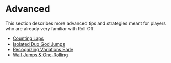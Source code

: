 # Advanced

This section describes more advanced tips and strategies meant for players who are already very familiar with Roll Off.

* [Counting Laps](counting-laps.md)
* [Isolated Duo God Jumps](isolated-duo-god-jumps.md)
* [Recognizing Variations Early](recognizing-variations.md)
* [Wall Jumps & One-Rolling](wall-jumps-one-rolling.md)
